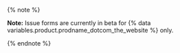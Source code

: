{% note %}

**Note:** Issue forms are currently in beta for {% data variables.product.prodname_dotcom_the_website %} only.

{% endnote %}
